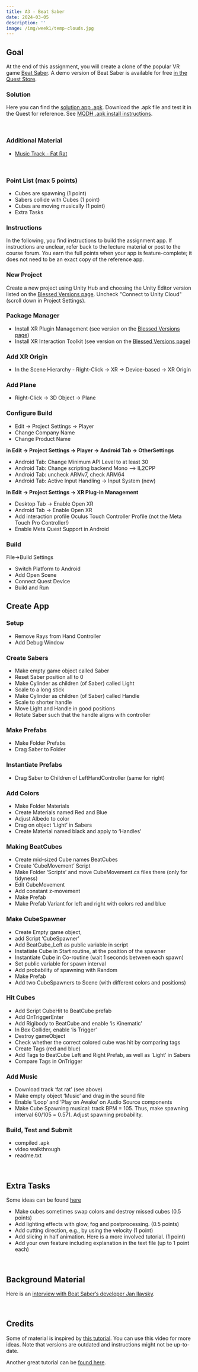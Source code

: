 ```yaml
---
title: A3 - Beat Saber
date: 2024-03-05
description: ''
image: /img/week1/temp-clouds.jpg
---
```


## Goal

At the end of this assignment, you will create a clone of the popular VR game [Beat Saber](https://beatsaber.com/). A demo version of Beat Saber is available for free [in the Quest Store](https://www.meta.com/en-gb/experiences/1758986534231171/).

### Solution

Here you can find the [solution app .apk](https://www.dropbox.com/scl/fi/j7v7ed7v28int96ad8n9d/CVW_BeatSaber_20210904.apk?rlkey=2zjwz9yzoo1qlflild2b7w3s8&dl=1). Download the .apk file and test it in the Quest for reference. See [MQDH .apk install instructions](/week2/mqdh-install-apps/).

&nbsp;

### Additional Material

- [Music Track - Fat Rat](https://www.dropbox.com/scl/fi/2076nj811ow3zz9qvk08p/Fat-Rat-Unity.mp3?rlkey=2af37a5bnu3h8c0erbhrzoqtu&dl=1)

&nbsp;

### Point List (max 5 points)

- Cubes are spawning (1 point)
- Sabers collide with Cubes (1 point)
- Cubes are moving musically (1 point)
- Extra Tasks

### Instructions

In the following, you find instructions to build the assignment app. If instructions are unclear, refer back to the lecture material or post to the course forum. You earn the full points when your app is feature-complete; it does not need to be an exact copy of the reference app.

### New Project

Create a new project using Unity Hub and choosing the Unity Editor version listed on the [Blessed Versions page](/additional/blessedversions). Uncheck "Connect to Unity Cloud" (scroll down in Project Settings).

### Package Manager

- Install XR Plugin Management (see version on the [Blessed Versions page](/additional/blessedversions))
- Install XR Interaction Toolkit (see version on the [Blessed Versions page](/additional/blessedversions))

### Add XR Origin

- In the Scene Hierarchy - Right-Click -> XR -> Device-based -> XR Origin

### Add Plane

- Right-Click -> 3D Object -> Plane

### Configure Build

- Edit -> Project Settings -> Player
- Change Company Name
- Change Product Name

**in Edit -> Project Settings -> Player -> Android Tab -> OtherSettings**
- Android Tab: Change Minimum API Level to at least 30
- Android Tab: Change scripting backend Mono --> IL2CPP
- Android Tab: uncheck ARMv7, check ARM64
- Android Tab: Active Input Handling -> Input System (new)

**in Edit -> Project Settings -> XR Plug-in Management**
- Desktop Tab -> Enable Open XR
- Android Tab -> Enable Open XR
- Add interaction profile Oculus Touch Controller Profile (not the Meta Touch Pro Controller!)
- Enable Meta Quest Support in Android

### Build

File->Build Settings
- Switch Platform to Android
- Add Open Scene
- Connect Quest Device
- Build and Run

## Create App

### Setup

- Remove Rays from Hand Controller
- Add Debug Window

### Create Sabers

- Make empty game object called Saber
- Reset Saber position all to 0
- Make Cylinder as children (of Saber) called Light
- Scale to a long stick
- Make Cylinder as children (of Saber) called Handle
- Scale to shorter handle
- Move Light and Handle in good positions
- Rotate Saber such that the handle aligns with controller

### Make Prefabs

- Make Folder Prefabs
- Drag Saber to Folder

### Instantiate Prefabs

- Drag Saber to Children of LeftHandController (same for right)

### Add Colors

- Make Folder Materials
- Create Materials named Red and Blue
- Adjust Albedo to color
- Drag on object ‘Light’ in Sabers
- Create Material named black and apply to ‘Handles’

### Making BeatCubes

- Create mid-sized Cube names BeatCubes
- Create ‘CubeMovement’ Script
- Make Folder ‘Scripts’ and move CubeMovement.cs files there (only for tidyness)
- Edit CubeMovement
- Add constant z-movement
- Make Prefab
- Make Prefab Variant for left and right with colors red and blue

### Make CubeSpawner

- Create Empty game object,
- add Script ‘CubeSpawner’
- Add BeatCube_Left as public variable in script
- Instatiate Cube in Start routine, at the position of the spawner
- Instantiate Cube in Co-routine (wait 1 seconds between each spawn)
- Set public variable for spawn interval
- Add probability of spawning with Random
- Make Prefab
- Add two CubeSpawners to Scene (with different colors and positions)

### Hit Cubes

- Add Script CubeHit to BeatCube prefab
- Add OnTriggerEnter
- Add Rigibody to BeatCube and enable ‘is Kinematic’
- In Box Collider, enable ‘is Trigger’
- Destroy gameObject
- Check whether the correct colored cube was hit by comparing tags
- Create Tags (red and blue)
- Add Tags to BeatCube Left and Right Prefab, as well as ‘Light’ in Sabers
- Compare Tags in OnTrigger

### Add Music

- Download track ‘fat rat’ (see above)
- Make empty object ‘Music’ and drag in the sound file
- Enable ‘Loop’ and ‘Play on Awake’ on Audio Source components
- Make Cube Spawning musical: track BPM = 105. Thus, make spawning interval 60/105 = 0.571. Adjust spawning probability.

### Build, Test and Submit
- compiled .apk
- video walkthrough
- readme.txt

&nbsp;

## Extra Tasks

Some ideas can be found [here](https://www.youtube.com/watch?v=gh4k0Q1Pl7E)
- Make cubes sometimes swap colors and destroy missed cubes (0.5 points)
- Add lighting effects with glow, fog and postprocessing. (0.5 points)
- Add cutting direction, e.g., by using the velocity (1 point)
- Add slicing in half animation. Here is a more involved tutorial. (1 point)
- Add your own feature including explanation in the text file (up to 1 point each)

&nbsp;

## Background Material

Here is an [interview with Beat Saber’s developer Jan Ilavsky](https://www.youtube.com/watch?v=XCongVPDWCM).

&nbsp;

## Credits

Some of material is inspired by [this tutorial](https://www.youtube.com/watch?v=gh4k0Q1Pl7E). You can use this video for more ideas. Note that versions are outdated and instructions might not be up-to-date.

Another great tutorial can be [found here](https://www.raywenderlich.com/4912095-veggie-saber-introduction-to-unity-development-with-the-oculus-quest).
